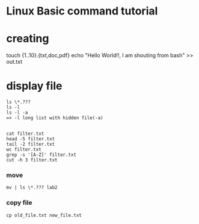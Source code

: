 # Linux Basic command tutorial

# creating

touch {1..10}.{txt,doc,pdf}
echo "Hello World!!, I am shouting from bash" >> out.txt

# display file

```
ls \*.???
ls -l
ls -l -a
=> -l long list with hidden file(-a)


cat filter.txt
head -5 filter.txt
tail -2 filter.txt
wc filter.txt
grep -s '[A-Z]' filter.txt
cut -h 3 filter.txt
```

### move

```
mv | ls \*.??? lab2
```

### copy file

```
cp old_file.txt new_file.txt
```
